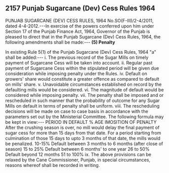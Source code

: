 ## 2157 Punjab Sugarcane (Dev) Cess Rules 1964
 
PUNJAB SUGARCANE (DEV) CESS RULES, 1964
No.SO(F-III)/2-4/2011, dated 4-4-2012.---In exercise of the powers conferred upon him under Section 17 of the Punjab Finance Act, 1964, Governor of the Punjab is pleased to direct that in the Punjab Sugarcane (Dev) Cess Rules, 1964, the following amendments shall be made:---
**(5) Penalty**

In existing Rule 5(1) of the Punjab Sugarcane (Dev) Cess Rules, 1964 "a" shall be added:---
i. The previous record of the Sugar Mills on timely payment of Sugarcane Cess will be taken into account.
ii. Regular past payment of Sugarcane Cess within the stipulated period will be given due consideration while imposing penalty under the Rules.
iv. Default on growers' share would constitute a greater offence as compared to default on mills' share.
v. Unavoidable circumstances established on record by the defaulting mills would be considered.
vi. The magnitude of default would be considered while imposing penalty.
vii. The penalty shall be imposed and or rescheduled in such manner that the probability of outcome for any Sugar Mills on default in terms of penalty shall be uniform.
viii. The rescheduling decisions will be made on case to case
basis in accordance with the parameters set out by the Ministerial Committee.
The following formula may be kept in view:---
PERIOD IN DEFAULT
% AGE IMOSITION OF PENALTY
After the crushing season is over, no mill would delay the final payment of sugar cess for more than 15 days from that date. For a period starting from culmination of those 15 days to upto 3 months of that date, the mills would be penalized.
10-15%
Default between 3 months to 6 months (after close of season)
15 to 25%
Default between 6 months' to one year
26 to 50%
Default beyond 12 months
51 to 100%
ix. The above provisions can be relaxed by the Cane Commissioner, Punjab, in special circumstances, reasons whereof shall be recorded in writing.

